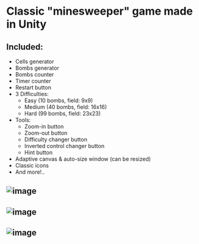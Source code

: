 # Classic "minesweeper" game made in Unity

## Included:
* Cells generator
* Bombs generator
* Bombs counter
* Timer counter
* Restart button
* 3 Difficulties:
  * Easy (10 bombs, field: 9x9)
  * Medium (40 bombs, field: 16x16) 
  * Hard (99 bombs, field: 23x23)
* Tools:
  * Zoom-in button
  * Zoom-out button
  * Difficulty changer button
  * Inverted control changer button
  * Hint button
* Adaptive canvas & auto-size window (can be resized)
* Classic icons
* And more!..
##

## ![image](https://github.com/user-attachments/assets/da0c9a2f-5c5f-4434-b3c3-6da2560dab8e)

## ![image](https://github.com/user-attachments/assets/a5867eca-886a-4d4c-a324-f58c5948d423)

## ![image](https://github.com/user-attachments/assets/dd73ba3e-c4c7-412e-9827-7a0595e40755)

